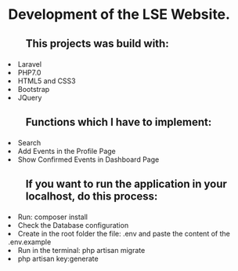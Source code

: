 <h1>Development of the LSE Website.</h1>

<h2><ul>This projects was build with:</h2>
<li>Laravel</li>
<li>PHP7.0</li>
<li>HTML5 and CSS3</li>
<li>Bootstrap</li>
<li>JQuery</li></ul>
  
  <h2><ul>Functions which I have to implement:</h2>
    <li>Search</li>
    <li>Add Events in the Profile Page</li>
    <li>Show Confirmed Events in Dashboard Page</li></ul>
    


  <h2><ol>If you want to run the application in your localhost, do this 
      process:</h2>
    <li>Run: composer install</li>
    <li>Check the Database configuration</li>
    <li>Create in the root folder the file: .env and paste the 
    content of the .env.example</li>
    <li>Run in the terminal: php artisan migrate</li>
    <li>php artisan key:generate</li>
  </ol>
